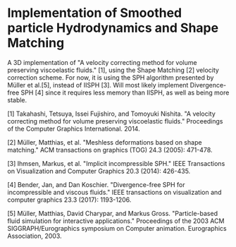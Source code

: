 # Implementation of Smoothed particle Hydrodynamics and Shape Matching

A 3D implementation of "A velocity correcting method for volume preserving viscoelastic fluids." [1], using the Shape Matching [2] velocity correction scheme. For now, it is using the SPH algorithm presented by Müller et al.[5], instead of IISPH [3]. Will most likely implement Divergence-free SPH [4] since it requires less memory than IISPH, as well as being more stable.

[1] Takahashi, Tetsuya, Issei Fujishiro, and Tomoyuki Nishita. "A velocity correcting method for volume preserving viscoelastic fluids." Proceedings of the Computer Graphics International. 2014.

[2] Müller, Matthias, et al. "Meshless deformations based on shape matching." ACM transactions on graphics (TOG) 24.3 (2005): 471-478.

[3] Ihmsen, Markus, et al. "Implicit incompressible SPH." IEEE Transactions on Visualization and Computer Graphics 20.3 (2014): 426-435.

[4] Bender, Jan, and Dan Koschier. "Divergence-free SPH for incompressible and viscous fluids." IEEE transactions on visualization and computer graphics 23.3 (2017): 1193-1206.

[5] Müller, Matthias, David Charypar, and Markus Gross. "Particle-based fluid simulation for interactive applications." Proceedings of the 2003 ACM SIGGRAPH/Eurographics symposium on Computer animation. Eurographics Association, 2003.